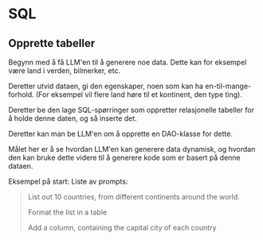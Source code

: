 # SQL

## Opprette tabeller

Begynn med å få LLM'en til å generere noe data.
Dette kan for eksempel være land i verden, bilmerker, etc.

Deretter utvid dataen, gi den egenskaper, noen som kan ha en-til-mange-forhold.
(For eksempel vil flere land høre til et kontinent, den type ting).

Deretter be den lage SQL-spørringer som oppretter relasjonelle tabeller for å holde denne daten, og så inserte det.

Deretter kan man be LLM'en om å opprette en DAO-klasse for dette.

Målet her er å se hvordan LLM'en kan generere data dynamisk, og hvordan den kan bruke dette videre til å generere
kode som er basert på denne dataen.

Eksempel på start:
Liste av prompts:

> List out 10 countries, from different continents around the world.
>
> Format the list in a table
>
> Add a column, containing the capital city of each country